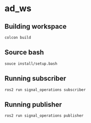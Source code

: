 # ad_ws
## Building workspace
```
colcon build
```
## Source bash
```
souce install/setup.bash
```
## Running subscriber
```
ros2 run signal_operations subscriber
```
## Running publisher
```
ros2 run signal_operations publisher
```
